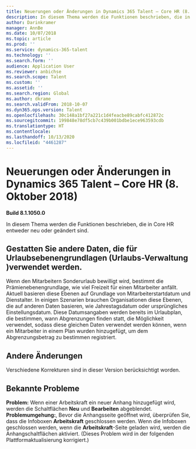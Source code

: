 ```yaml
---
title: Neuerungen oder Änderungen in Dynamics 365 Talent – Core HR (8. Oktober 2018)
description: In diesem Thema werden die Funktionen beschrieben, die in Microsoft Dynamics 365 Talent – Core HR entweder neu oder geändert sind.
author: Darinkramer
manager: AnnBe
ms.date: 10/07/2018
ms.topic: article
ms.prod: ''
ms.service: dynamics-365-talent
ms.technology: ''
ms.search.form: ''
audience: Application User
ms.reviewer: anbichse
ms.search.scope: Talent
ms.custom: ''
ms.assetid: ''
ms.search.region: Global
ms.author: dkrame
ms.search.validFrom: 2018-10-07
ms.dyn365.ops.version: Talent
ms.openlocfilehash: 30c148a1bf27a221c1d4feacbe89cabfc412872c
ms.sourcegitcommit: 199848e78df5cb7c439b001bdbe1ece963593cdb
ms.translationtype: HT
ms.contentlocale: 
ms.lasthandoff: 10/13/2020
ms.locfileid: "4461287"
---
```

# <a name="whats-new-or-changed-in-dynamics-365-talent---core-hr-october-8-2018"></a>Neuerungen oder Änderungen in Dynamics 365 Talent – Core HR (8. Oktober 2018)

**Build 8.1.1050.0**

In diesem Thema werden die Funktionen beschrieben, die in Core HR entweder neu oder geändert sind.

## <a name="allow-other-dates-to-be-used-on-leave-tier-basis-leave-management"></a>Gestatten Sie andere Daten, die für Urlaubsebenengrundlagen (Urlaubs-Verwaltung )verwendet werden.

Wenn den Mitarbeitern Sonderurlaub bewilligt wird, bestimmt die Prämienebenengrundlage, wie viel Freizeit für einen Mitarbeiter anfällt. Aktuell basieren diese Ebenen auf Grundlage von Mitarbeiterstartdatum und Dienstalter. In einigen Szenarien brauchen Organisationen diese Ebenen, die auf anderen Daten basieren, wie Jahrestagsdatum oder ursprüngliches Einstellungsdatum. Diese Datumsangaben werden bereits im Urlaubplan, die bestimmen, wann Abgrenzungen finden statt, die Möglichkeit verwendet, sodass diese gleichen Daten verwendet werden können, wenn ein Mitarbeiter in einem Plan wurden hinzugefügt, um dem Abgrenzungsbetrag zu bestimmen registriert. 

## <a name="other-changes"></a>Andere Änderungen
Verschiedene Korrekturen sind in dieser Version berücksichtigt worden.

## <a name="known-issue"></a>Bekannte Probleme

**Problem:** Wenn einer Arbeitskraft ein neuer Anhang hinzugefügt wird, werden die Schaltflächen **Neu** und **Bearbeiten** abgeblendet. **Problemumgehung:**, Bevor die Anhangsseite geöffnet wird, überprüfen Sie, dass die Infoboxen **Arbeitskraft** geschlossen werden. Wenn die Infoboxen geschlossen werden, wenn die **Arbeitskraft**-Seite geladen wird, werden die Anhangschaltflächen aktiviert. (Dieses Problem wird in der folgenden Plattformaktualisierung korrigiert.)

